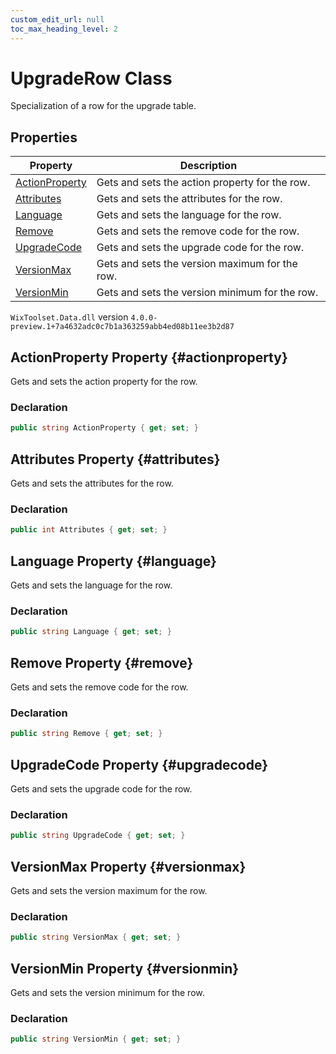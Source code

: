 ```yaml
---
custom_edit_url: null
toc_max_heading_level: 2
---
```

# UpgradeRow Class
Specialization of a row for the upgrade table.
## Properties
| Property | Description |
| ------ | ----------- |
| [ActionProperty](#actionproperty) | Gets and sets the action property for the row. |
| [Attributes](#attributes) | Gets and sets the attributes for the row. |
| [Language](#language) | Gets and sets the language for the row. |
| [Remove](#remove) | Gets and sets the remove code for the row. |
| [UpgradeCode](#upgradecode) | Gets and sets the upgrade code for the row. |
| [VersionMax](#versionmax) | Gets and sets the version maximum for the row. |
| [VersionMin](#versionmin) | Gets and sets the version minimum for the row. |
`WixToolset.Data.dll` version `4.0.0-preview.1+7a4632adc0c7b1a363259abb4ed08b11ee3b2d87`
## ActionProperty Property {#actionproperty}
Gets and sets the action property for the row.
### Declaration
```cs
public string ActionProperty { get; set; } 
```
## Attributes Property {#attributes}
Gets and sets the attributes for the row.
### Declaration
```cs
public int Attributes { get; set; } 
```
## Language Property {#language}
Gets and sets the language for the row.
### Declaration
```cs
public string Language { get; set; } 
```
## Remove Property {#remove}
Gets and sets the remove code for the row.
### Declaration
```cs
public string Remove { get; set; } 
```
## UpgradeCode Property {#upgradecode}
Gets and sets the upgrade code for the row.
### Declaration
```cs
public string UpgradeCode { get; set; } 
```
## VersionMax Property {#versionmax}
Gets and sets the version maximum for the row.
### Declaration
```cs
public string VersionMax { get; set; } 
```
## VersionMin Property {#versionmin}
Gets and sets the version minimum for the row.
### Declaration
```cs
public string VersionMin { get; set; } 
```
